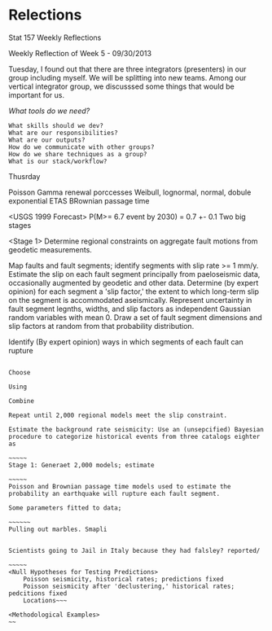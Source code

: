 Relections
==========

Stat 157 Weekly Reflections

Weekly Reflection of Week 5 - 09/30/2013

Tuesday, I found out that there are three integrators (presenters) in our group including myself. We will be splitting into new teams. Among our vertical integrator group, we discusssed some things that would be important for us.

*What tools do we need?*
	
	What skills should we dev?
	What are our responsibilities?
	What are our outputs?
	How do we communicate with other groups?
	How do we share techniques as a group?
	What is our stack/workflow?




Thusrday

<Some Stochastic Models for Seismicity>
    Poisson
    Gamma renewal porccesses
    Weibull, lognormal, normal, dobule exponential
    ETAS
    BRownian passage time
    
<USGS 1999 Forecast>
    P(M>= 6.7 event by 2030) = 0.7 +- 0.1
    Two big stages
    
    
<Stage 1>
Determine regional constraints on aggregate fault motions from geodetic measurements.

Map faults and fault segments; identify segments with slip rate >= 1 mm/y. Estimate the slip on each fault segment principally from paeloseismic data, occasionally augmented by geodetic and other data. Determine (by expert opinion) for each segment a 'slip factor,' the extent to which long-term slip on the segment is accommodated aseismically. Represent uncertainty in fault segment legnths, widths, and slip factors as independent Gaussian random variables with mean 0. Draw a set of fault segment dimensions and slip factors at random from that probability distribution.

Identify (By expert opinion) ways in which segments of each fault can rupture 

~~~~~~~ find photo

Choose

Using

Combine

Repeat until 2,000 regional models meet the slip constraint.

Estimate the background rate seismicity: Use an (unsepcified) Bayesian procedure to categorize historical events from three catalogs eighter as 

~~~~~
Stage 1: Generaet 2,000 models; estimate 

~~~~~
Poisson and Brownian passage time models used to estimate the probability an earthquake will rupture each fault segment. 

Some parameters fitted to data;

~~~~~~
Pulling out marbles. Smapli


Scientists going to Jail in Italy because they had falsley? reported/ 

~~~~~
<Null Hypotheses for Testing Predictions>
    Poisson seismicity, historical rates; predictions fixed
    Poisson seismicity after 'declustering,' historical rates; pedcitions fixed
    Locations~~~
    
<Methodological Examples>
~~
